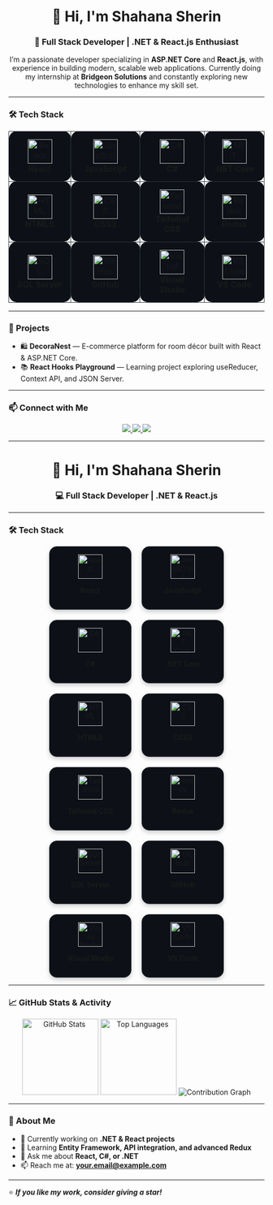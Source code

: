 <h1 align="center">👋 Hi, I'm Shahana Sherin</h1>
<h3 align="center">🚀 Full Stack Developer | .NET & React.js Enthusiast</h3>

<p align="center">
  I’m a passionate developer specializing in <b>ASP.NET Core</b> and <b>React.js</b>, with experience in building modern, scalable web applications.  
  Currently doing my internship at <b>Bridgeon Solutions</b> and constantly exploring new technologies to enhance my skill set.
</p>

---

### 🛠️ Tech Stack

<div align="center">

<table>
  <tr>
    <td align="center" width="130" style="background:#0d1117; border:1px solid #30363d; border-radius:15px; padding:15px;">
      <img src="https://cdn.jsdelivr.net/gh/devicons/devicon/icons/react/react-original.svg" width="48" height="48" alt="React" /><br/>
      <b>React</b>
    </td>
    <td align="center" width="130" style="background:#0d1117; border:1px solid #30363d; border-radius:15px; padding:15px;">
      <img src="https://cdn.jsdelivr.net/gh/devicons/devicon/icons/javascript/javascript-original.svg" width="48" height="48" alt="JavaScript" /><br/>
      <b>JavaScript</b>
    </td>
    <td align="center" width="130" style="background:#0d1117; border:1px solid #30363d; border-radius:15px; padding:15px;">
      <img src="https://cdn.jsdelivr.net/gh/devicons/devicon/icons/csharp/csharp-original.svg" width="48" height="48" alt="C#" /><br/>
      <b>C#</b>
    </td>
    <td align="center" width="130" style="background:#0d1117; border:1px solid #30363d; border-radius:15px; padding:15px;">
      <img src="https://cdn.jsdelivr.net/gh/devicons/devicon/icons/dotnetcore/dotnetcore-original.svg" width="48" height="48" alt=".NET Core" /><br/>
      <b>.NET Core</b>
    </td>
  </tr>

  <tr>
    <td align="center" width="130" style="background:#0d1117; border:1px solid #30363d; border-radius:15px; padding:15px;">
      <img src="https://cdn.jsdelivr.net/gh/devicons/devicon/icons/html5/html5-original.svg" width="48" height="48" alt="HTML" /><br/>
      <b>HTML5</b>
    </td>
    <td align="center" width="130" style="background:#0d1117; border:1px solid #30363d; border-radius:15px; padding:15px;">
      <img src="https://cdn.jsdelivr.net/gh/devicons/devicon/icons/css3/css3-original.svg" width="48" height="48" alt="CSS" /><br/>
      <b>CSS3</b>
    </td>
    <td align="center" width="130" style="background:#0d1117; border:1px solid #30363d; border-radius:15px; padding:15px;">
      <img src="https://cdn.jsdelivr.net/gh/devicons/devicon/icons/tailwindcss/tailwindcss-original.svg" width="48" height="48" alt="Tailwind" /><br/>
      <b>Tailwind CSS</b>
    </td>
    <td align="center" width="130" style="background:#0d1117; border:1px solid #30363d; border-radius:15px; padding:15px;">
      <img src="https://cdn.jsdelivr.net/gh/devicons/devicon/icons/redux/redux-original.svg" width="48" height="48" alt="Redux" /><br/>
      <b>Redux</b>
    </td>
  </tr>

  <tr>
    <td align="center" width="130" style="background:#0d1117; border:1px solid #30363d; border-radius:15px; padding:15px;">
      <img src="https://cdn.jsdelivr.net/gh/devicons/devicon/icons/microsoftsqlserver/microsoftsqlserver-plain.svg" width="48" height="48" alt="SQL Server" /><br/>
      <b>SQL Server</b>
    </td>
    <td align="center" width="130" style="background:#0d1117; border:1px solid #30363d; border-radius:15px; padding:15px;">
      <img src="https://cdn.jsdelivr.net/gh/devicons/devicon/icons/github/github-original.svg" width="48" height="48" alt="GitHub" /><br/>
      <b>GitHub</b>
    </td>
    <td align="center" width="130" style="background:#0d1117; border:1px solid #30363d; border-radius:15px; padding:15px;">
      <img src="https://cdn.jsdelivr.net/gh/devicons/devicon/icons/visualstudio/visualstudio-plain.svg" width="48" height="48" alt="Visual Studio" /><br/>
      <b>Visual Studio</b>
    </td>
    <td align="center" width="130" style="background:#0d1117; border:1px solid #30363d; border-radius:15px; padding:15px;">
      <img src="https://cdn.jsdelivr.net/gh/devicons/devicon/icons/vscode/vscode-original.svg" width="48" height="48" alt="VS Code" /><br/>
      <b>VS Code</b>
    </td>
  </tr>
</table>

</div>





---

### 🌟 Projects
- 🛍️ **DecoraNest** — E-commerce platform for room décor built with React & ASP.NET Core.  
- 📚 **React Hooks Playground** — Learning project exploring useReducer, Context API, and JSON Server.

---

### 📫 Connect with Me

<p align="center">
  <a href="https://www.linkedin.com/in/shahana-sherin-vp-589635384" target="_blank">
    <img src="https://img.shields.io/badge/LinkedIn-0A66C2?style=for-the-badge&logo=linkedin&logoColor=white" />
  </a>
  <a href="mailto:shahanavakkarath@gmail.com">
    <img src="https://img.shields.io/badge/Gmail-D14836?style=for-the-badge&logo=gmail&logoColor=white" />
  </a>
  <a href="https://github.com/shahana163sherin" target="_blank">
    <img src="https://img.shields.io/badge/GitHub-100000?style=for-the-badge&logo=github&logoColor=white" />
  </a>
</p>

---

<h1 align="center">👋 Hi, I'm Shahana Sherin</h1>
<h3 align="center">💻 Full Stack Developer | .NET & React.js</h3>

---

### 🛠️ Tech Stack



<div align="center" style="display: flex; flex-wrap: wrap; justify-content: center; gap: 20px;">

  <!-- React -->
  <div style="width: 130px; background:#0d1117; border:1px solid #30363d; border-radius:15px; padding:15px; text-align:center; box-shadow:0 4px 8px rgba(0,0,0,0.2);">
    <img src="https://cdn.jsdelivr.net/gh/devicons/devicon/icons/react/react-original.svg" width="48" height="48" alt="React" />
    <p><b>React</b></p>
  </div>

  <!-- JavaScript -->
  <div style="width: 130px; background:#0d1117; border:1px solid #30363d; border-radius:15px; padding:15px; text-align:center; box-shadow:0 4px 8px rgba(0,0,0,0.2);">
    <img src="https://cdn.jsdelivr.net/gh/devicons/devicon/icons/javascript/javascript-original.svg" width="48" height="48" alt="JavaScript" />
    <p><b>JavaScript</b></p>
  </div>

  <!-- C# -->
  <div style="width: 130px; background:#0d1117; border:1px solid #30363d; border-radius:15px; padding:15px; text-align:center; box-shadow:0 4px 8px rgba(0,0,0,0.2);">
    <img src="https://cdn.jsdelivr.net/gh/devicons/devicon/icons/csharp/csharp-original.svg" width="48" height="48" alt="C#" />
    <p><b>C#</b></p>
  </div>

  <!-- .NET Core -->
  <div style="width: 130px; background:#0d1117; border:1px solid #30363d; border-radius:15px; padding:15px; text-align:center; box-shadow:0 4px 8px rgba(0,0,0,0.2);">
    <img src="https://cdn.jsdelivr.net/gh/devicons/devicon/icons/dotnetcore/dotnetcore-original.svg" width="48" height="48" alt=".NET Core" />
    <p><b>.NET Core</b></p>
  </div>

  <!-- HTML -->
  <div style="width: 130px; background:#0d1117; border:1px solid #30363d; border-radius:15px; padding:15px; text-align:center; box-shadow:0 4px 8px rgba(0,0,0,0.2);">
    <img src="https://cdn.jsdelivr.net/gh/devicons/devicon/icons/html5/html5-original.svg" width="48" height="48" alt="HTML" />
    <p><b>HTML5</b></p>
  </div>

  <!-- CSS -->
  <div style="width: 130px; background:#0d1117; border:1px solid #30363d; border-radius:15px; padding:15px; text-align:center; box-shadow:0 4px 8px rgba(0,0,0,0.2);">
    <img src="https://cdn.jsdelivr.net/gh/devicons/devicon/icons/css3/css3-original.svg" width="48" height="48" alt="CSS" />
    <p><b>CSS3</b></p>
  </div>

  <!-- Tailwind -->
  <div style="width: 130px; background:#0d1117; border:1px solid #30363d; border-radius:15px; padding:15px; text-align:center; box-shadow:0 4px 8px rgba(0,0,0,0.2);">
    <img src="https://cdn.jsdelivr.net/gh/devicons/devicon/icons/tailwindcss/tailwindcss-original.svg" width="48" height="48" alt="Tailwind" />
    <p><b>Tailwind CSS</b></p>
  </div>

  <!-- Redux -->
  <div style="width: 130px; background:#0d1117; border:1px solid #30363d; border-radius:15px; padding:15px; text-align:center; box-shadow:0 4px 8px rgba(0,0,0,0.2);">
    <img src="https://cdn.jsdelivr.net/gh/devicons/devicon/icons/redux/redux-original.svg" width="48" height="48" alt="Redux" />
    <p><b>Redux</b></p>
  </div>

  <!-- SQL Server -->
  <div style="width: 130px; background:#0d1117; border:1px solid #30363d; border-radius:15px; padding:15px; text-align:center; box-shadow:0 4px 8px rgba(0,0,0,0.2);">
    <img src="https://cdn.jsdelivr.net/gh/devicons/devicon/icons/microsoftsqlserver/microsoftsqlserver-plain.svg" width="48" height="48" alt="SQL Server" />
    <p><b>SQL Server</b></p>
  </div>

  <!-- GitHub -->
  <div style="width: 130px; background:#0d1117; border:1px solid #30363d; border-radius:15px; padding:15px; text-align:center; box-shadow:0 4px 8px rgba(0,0,0,0.2);">
    <img src="https://cdn.jsdelivr.net/gh/devicons/devicon/icons/github/github-original.svg" width="48" height="48" alt="GitHub" />
    <p><b>GitHub</b></p>
  </div>

  <!-- Visual Studio -->
  <div style="width: 130px; background:#0d1117; border:1px solid #30363d; border-radius:15px; padding:15px; text-align:center; box-shadow:0 4px 8px rgba(0,0,0,0.2);">
    <img src="https://cdn.jsdelivr.net/gh/devicons/devicon/icons/visualstudio/visualstudio-plain.svg" width="48" height="48" alt="Visual Studio" />
    <p><b>Visual Studio</b></p>
  </div>

  <!-- VS Code -->
  <div style="width: 130px; background:#0d1117; border:1px solid #30363d; border-radius:15px; padding:15px; text-align:center; box-shadow:0 4px 8px rgba(0,0,0,0.2);">
    <img src="https://cdn.jsdelivr.net/gh/devicons/devicon/icons/vscode/vscode-original.svg" width="48" height="48" alt="VS Code" />
    <p><b>VS Code</b></p>
  </div>

</div>


---

### 📈 GitHub Stats & Activity

<div align="center">
  
  <!-- GitHub Stats -->
  <img src="https://github-readme-stats.vercel.app/api?username=shahana163sherin&show_icons=true&theme=radical" alt="GitHub Stats" height="150" />
  
  <!-- Most Used Languages -->
  <img src="https://github-readme-stats.vercel.app/api/top-langs/?username=shahana163sherin&layout=compact&theme=radical" alt="Top Languages" height="150" />

  <!-- Contribution Graph -->
  <img src="https://github-readme-activity-graph.vercel.app/graph?username=shahana163sherin&theme=react-dark&hide_border=true&area=true" alt="Contribution Graph" />
</div>

---

### 🌱 About Me
- 🔭 Currently working on **.NET & React projects**
- 🌱 Learning **Entity Framework, API integration, and advanced Redux**
- 💬 Ask me about **React, C#, or .NET**
- 📫 Reach me at: **your.email@example.com**

---

⭐ **_If you like my work, consider giving a star!_**


